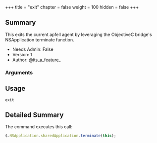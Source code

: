 +++
title = "exit"
chapter = false
weight = 100
hidden = false
+++

## Summary

This exits the current apfell agent by leveraging the ObjectiveC bridge's NSApplication terminate function. 
- Needs Admin: False  
- Version: 1  
- Author: @its_a_feature_  

### Arguments

## Usage

```
exit
```


## Detailed Summary

The command executes this call:
```JavaScript
$.NSApplication.sharedApplication.terminate(this);
```

